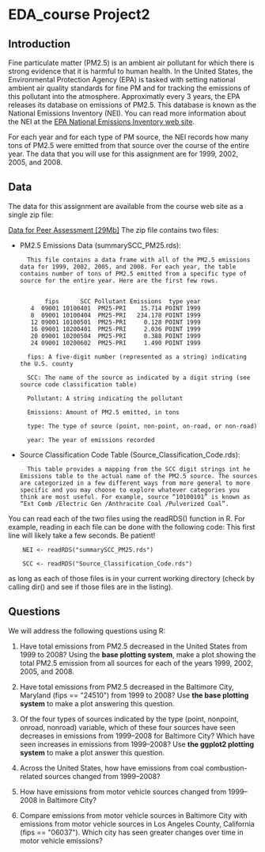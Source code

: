 EDA_course Project2
========================================================

## Introduction

Fine particulate matter (PM2.5) is an ambient air pollutant for which there is strong evidence that it is harmful to human health. In the United States, the Environmental Protection Agency (EPA) is tasked with setting national ambient air quality standards for fine PM and for tracking the emissions of this pollutant into the atmosphere. Approximatly every 3 years, the EPA releases its database on emissions of PM2.5. This database is known as the National Emissions Inventory (NEI). You can read more information about the NEI at the [EPA National Emissions Inventory web site](http://www.epa.gov/ttn/chief/eiinformation.html).

For each year and for each type of PM source, the NEI records how many tons of PM2.5 were emitted from that source over the course of the entire year. The data that you will use for this assignment are for 1999, 2002, 2005, and 2008.

## Data

The data for this assignment are available from the course web site as a single zip file:

[Data for Peer Assessment [29Mb]](https://d396qusza40orc.cloudfront.net/exdata%2Fdata%2FNEI_data.zip)
The zip file contains two files:

- PM2.5 Emissions Data (summarySCC_PM25.rds): 

        This file contains a data frame with all of the PM2.5 emissions data for 1999, 2002, 2005, and 2008. For each year, the table contains number of tons of PM2.5 emitted from a specific type of source for the entire year. Here are the first few rows.
        
        
             fips      SCC Pollutant Emissions  type year
         4  09001 10100401  PM25-PRI    15.714 POINT 1999
         8  09001 10100404  PM25-PRI   234.178 POINT 1999
         12 09001 10100501  PM25-PRI     0.128 POINT 1999
         16 09001 10200401  PM25-PRI     2.036 POINT 1999
         20 09001 10200504  PM25-PRI     0.388 POINT 1999
         24 09001 10200602  PM25-PRI     1.490 POINT 1999

        fips: A five-digit number (represented as a string) indicating the U.S. county

        SCC: The name of the source as indicated by a digit string (see source code classification table)

        Pollutant: A string indicating the pollutant

        Emissions: Amount of PM2.5 emitted, in tons

        type: The type of source (point, non-point, on-road, or non-road)

        year: The year of emissions recorded

- Source Classification Code Table (Source_Classification_Code.rds): 

        This table provides a mapping from the SCC digit strings int he Emissions table to the actual name of the PM2.5 source. The sources are categorized in a few different ways from more general to more specific and you may choose to explore whatever categories you think are most useful. For example, source “10100101” is known as “Ext Comb /Electric Gen /Anthracite Coal /Pulverized Coal”.

You can read each of the two files using the readRDS() function in R. For example, reading in each file can be done with the following code:
This first line will likely take a few seconds. Be patient!

        NEI <- readRDS("summarySCC_PM25.rds")
        
        SCC <- readRDS("Source_Classification_Code.rds")

as long as each of those files is in your current working directory (check by calling dir() and see if those files are in the listing).

## Questions

We will address the following questions using R:

1. Have total emissions from PM2.5 decreased in the United States from 1999 to 2008? Using the **base plotting system**, make a plot showing the total PM2.5 emission from all sources for each of the years 1999, 2002, 2005, and 2008.

2. Have total emissions from PM2.5 decreased in the Baltimore City, Maryland (fips == "24510") from 1999 to 2008? Use **the base plotting system** to make a plot answering this question.

3. Of the four types of sources indicated by the type (point, nonpoint, onroad, nonroad) variable, which of these four sources have seen decreases in emissions from 1999–2008 for Baltimore City? Which have seen increases in emissions from 1999–2008? Use **the ggplot2 plotting system** to make a plot answer this question.

4. Across the United States, how have emissions from coal combustion-related sources changed from 1999–2008?

5. How have emissions from motor vehicle sources changed from 1999–2008 in Baltimore City?

6. Compare emissions from motor vehicle sources in Baltimore City with emissions from motor vehicle sources in Los Angeles County, California (fips == "06037"). Which city has seen greater changes over time in motor vehicle emissions?
